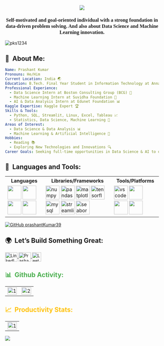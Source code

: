 <!-- Welcome Section -->
<h1 align="center">
  <img src="https://readme-typing-svg.herokuapp.com?font=Pacifico&color=FF6347&size=25&center=true&vCenter=true&lines=Explore+My+Tech+Journey+on+GitHub+✨">
</h1>


<h3 align="center" style="font-family: 'Times New Roman', Times, serif;">
  Self-motivated and goal-oriented individual with a strong foundation in data-driven problem solving. 
  And also about Data Science and Machine Learning innovation.
  <span style="font-weight: bold;"></span>
</h3>




<p align="left"> <img src="https://komarev.com/ghpvc/?username=pks1234&label=Profile%20views&color=0e75b6&style=flat" alt="pks1234" /> </p>

<h2> 🌈 &nbsp;About Me:</h2>

```yaml
Name: Prashant Kumar
Pronouns: He/Him
Current Location: India 🌏
Education: B.Tech. Final Year Student in Information Technology at Anna University 🎓
Professional Experience:
  - Data Science Intern at Boston Consulting Group (BCG) 💼
  - Machine Learning Intern at Suvidha Foundation 🤖
  - AI & Data Analysis Intern at Edunet Foundation 📊
Kaggle Expertise: Kaggle Expert 🏆
Skills & Tools:
  - Python, SQL, Streamlit, Linux, Excel, Tableau 📈
  - Statistics, Data Science, Machine Learning 🤖
Areas of Interest:
  - Data Science & Data Analysis 📊
  - Machine Learning & Artificial Intelligence 🤖
Hobbies:
  - Reading 📚
  - Exploring New Technologies and Innovations 🔍
Career Goals: Seeking full-time opportunities in Data Science & AI to drive innovation and deliver impactful solutions 🌟
```
<h2> 🚀 &nbsp;Languages and Tools:</h2>
<p align="left">
<table>
<tr><th>Languages</th> <th>Libraries/Frameworks</th><th>Tools/Platforms</th>
  <tr>
    <td>
      <img src="https://cdn.jsdelivr.net/gh/devicons/devicon/icons/python/python-original.svg" width="45" height="45" />
      <img src="https://cdn.jsdelivr.net/gh/devicons/devicon/icons/c/c-original.svg" width="45" height="45" />
      <img src="https://cdn.jsdelivr.net/gh/devicons/devicon/icons/linux/linux-original.svg" width="45" height="45"/>
      <img src="https://cdn.jsdelivr.net/gh/devicons/devicon/icons/git/git-original.svg" width="45" height="45"/>
    </td>
    <td>
      <img src="https://cdn.jsdelivr.net/gh/devicons/devicon/icons/numpy/numpy-original.svg" alt="numpy" width="45" height="45" />
      <img src="https://cdn.jsdelivr.net/gh/devicons/devicon/icons/pandas/pandas-original.svg" alt="pandas" width="45" height="45" />
      <img src="https://cdn.jsdelivr.net/gh/devicons/devicon/icons/matplotlib/matplotlib-original.svg" alt="matplotlib" width="45" height="45" />
      <img src="https://cdn.jsdelivr.net/gh/devicons/devicon/icons/tensorflow/tensorflow-original.svg" alt="tensorflow" width="45" height="45" />
      <img src="https://cdn.jsdelivr.net/gh/devicons/devicon/icons/mysql/mysql-original-wordmark.svg" alt="mysql" width="45" height="45"/>
      <img src="https://cdn.jsdelivr.net/gh/devicons/devicon/icons/streamlit/streamlit-original.svg" alt="streamlit" width="45" height="45" />
      <img src="https://cdn.jsdelivr.net/gh/devicons/devicon/icons/seaborn/seaborn-original.svg" alt="seaborn" width="45" height="45" />
    </td>  
    <td>
      <img src="https://cdn.jsdelivr.net/gh/devicons/devicon/icons/vscode/vscode-original.svg" alt="vscode" width="45" height="45"/>
      <img src="https://cdn.jsdelivr.net/gh/devicons/devicon/icons/jupyter/jupyter-original.svg" width="45" height="45" />
      <img src="https://cdn.jsdelivr.net/gh/devicons/devicon/icons/anaconda/anaconda-original.svg" width="45" height="45" />
      <img src="https://cdn.jsdelivr.net/gh/devicons/devicon/icons/github/github-original.svg" width="45" height="45" />
    </td>
  </tr> 
</table>

<p align="left">
  <a href="https://github.com/prashantKumar39">
    <img src="https://img.shields.io/github/followers/prashantKumar39?label=Follow&style=social" alt="GitHub prashantKumar39" />
  </a>
</p>


<h2> 🌍 &nbsp;Let’s Build Something Great:</h2>                                                                                                             
<p>
  <a href="https://www.linkedin.com/in/prashant-kumar-ai/" target="blank">
    <img align="center" src="https://raw.githubusercontent.com/rahuldkjain/github-profile-readme-generator/master/src/images/icons/Social/linked-in-alt.svg" alt="LinkedIn" height="30" width="40" />
</a>
  <a href="mailto:prashantkumaryt53@gmail.com" target="blank">
    <img align="center" src="https://user-images.githubusercontent.com/93239528/180371969-0bdb9728-5766-4b84-a64f-5a6002f9ad64.svg" alt="Prashant Kumar" height="30" width="40" />
  </a>
  <a href="https://leetcode.com/u/prashantyt53/" target="blank">
    <img align="center" src="https://assets.leetcode.com/static_assets/public/icons/favicon-32x32.png" alt="LeetCode" height="30" width="30" />
  </a>
</p>


<h2 style="color: #4CAF50;"> 📊 &nbsp;Github Activity:</h2>
<table>
  <tr>
    <td><img src="https://github-readme-stats.vercel.app/api?username=PrashantKumar39&theme=light&show_icons=true" display=block width="100%" height="auto" alt="1"></td>
    <td><img src="https://github-readme-stats.vercel.app/api/top-langs/?username=PrashantKumar39&theme=light&layout=compact&langs_count=6&hide=Jupyter%20Notebook,HTML,CSS,JavaScript,PureBasic,Shell" display=block width="100%" height="auto" alt="2"></td>
  </tr>
</table>

<h2 style="color: #FFC107;"> 📈 &nbsp;Productivity Stats:</h2>
<table>
  <tr>
    <td><img src="https://github-profile-summary-cards.vercel.app/api/cards/profile-details?username=PrashantKumar39&theme=solarized_light" display=block width="100%" height="auto" alt="1"></td>
  </tr>
</table>

<p align="left">
  <img src="https://capsule-render.vercel.app/api?type=waving&color=gradient&height=100&section=footer"/>
</p>

